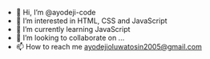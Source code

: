 - 👋 Hi, I’m @ayodeji-code
- 👀 I’m interested in HTML, CSS and JavaScript
- 🌱 I’m currently learning JavaScript
- 💞️ I’m looking to collaborate on ...
- 📫 How to reach me ayodejioluwatosin2005@gmail.com

<!---
ayodeji-code/ayodeji-code is a ✨ special ✨ repository because its `README.md` (this file) appears on your GitHub profile.
You can click the Preview link to take a look at your changes.
--->
